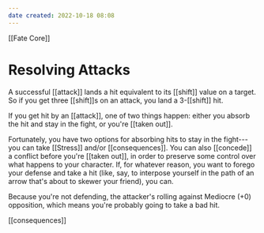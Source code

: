 ```yaml
---
date created: 2022-10-18 08:08
---
```


[[Fate Core]]

# Resolving Attacks

A successful [[attack]] lands a hit equivalent to its [[shift]] value on a target. So if you get three [[shift]]s on an attack, you land a 3-[[shift]] hit.

If you get hit by an [[attack]], one of two things happen: either you absorb the hit and stay in the fight, or you're [[taken out]].

Fortunately, you have two options for absorbing hits to stay in the fight---you can take [[Stress]] and/or [[consequences]]. You can also [[concede]] a conflict before you're [[taken out]], in order to preserve some control over what happens to your character.  If, for whatever reason, you want to forego your defense and take a hit (like, say, to interpose yourself in the path of an arrow that's about to skewer your friend), you can.

Because you're not defending, the attacker's rolling against Mediocre (+0) opposition, which means you're probably going to take a bad hit.



[[consequences]]